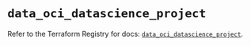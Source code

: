 # `data_oci_datascience_project`

Refer to the Terraform Registry for docs: [`data_oci_datascience_project`](https://registry.terraform.io/providers/oracle/oci/7.19.0/docs/data-sources/datascience_project).
